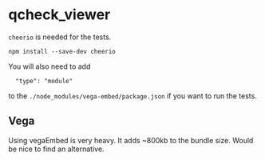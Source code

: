 # qcheck_viewer

`cheerio` is needed for the tests.

```
npm install --save-dev cheerio
```

You will also need to add

```
  "type": "module"
```

to the `./node_modules/vega-embed/package.json` if you want to run the tests.

## Vega

Using vegaEmbed is very heavy. It adds ~800kb to the bundle size. Would be nice to find an alternative.
